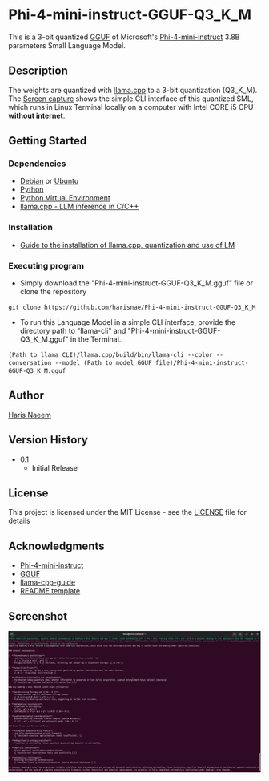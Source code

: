 # Phi-4-mini-instruct-GGUF-Q3_K_M

This is a 3-bit quantized [GGUF](https://github.com/ggml-org/ggml/blob/master/docs/gguf.md) of Microsoft's [Phi-4-mini-instruct](https://github.com/marketplace/models/azureml/Phi-4-mini-instruct) 3.8B parameters Small Language Model.

## Description

The weights are quantized with [llama.cpp](https://github.com/ggml-org/llama.cpp) to a 3-bit quantization (Q3_K_M). The [Screen capture](https://github.com/harisnae/Phi-4-mini-instruct-GGUF-Q3_K_M/blob/main/SCREENSHOT-Phi-4-mini-instruct-GGUF-Q3_K_M_interactive_mode.png) shows the simple CLI interface of this quantized SML, which runs in Linux Terminal locally on a computer with Intel CORE i5 CPU **without internet**.

## Getting Started

### Dependencies

* [Debian](https://www.debian.org/distrib/) or [Ubuntu](https://ubuntu.com/download)
* [Python](https://github.com/python/cpython)
* [Python Virtual Environment](https://github.com/pypa/virtualenv)
* [llama.cpp - LLM inference in C/C++ ](https://github.com/ggml-org/llama.cpp)

### Installation

* [Guide to the installation of llama.cpp, quantization and use of LM](https://github.com/SteelPh0enix/steelph0enix.github.io/blob/master/content/posts/llama-cpp-guide.md)

### Executing program

* Simply download the "Phi-4-mini-instruct-GGUF-Q3_K_M.gguf" file or clone the repository
```
git clone https://github.com/harisnae/Phi-4-mini-instruct-GGUF-Q3_K_M
```
* To run this Language Model in a simple CLI interface, provide the directory path to "llama-cli" and "Phi-4-mini-instruct-GGUF-Q3_K_M.gguf" in the Terminal.
```
(Path to llama CLI)/llama.cpp/build/bin/llama-cli --color --conversation --model (Path to model GGUF file)/Phi-4-mini-instruct-GGUF-Q3_K_M.gguf
```

## Author

[Haris Naeem ](https://github.com/harisnae)

## Version History

* 0.1
    * Initial Release

## License

This project is licensed under the MIT License - see the [LICENSE](/LICENSE) file for details

## Acknowledgments

* [Phi-4-mini-instruct](https://huggingface.co/microsoft/Phi-4-mini-instruct)
* [GGUF](https://github.com/ggml-org/ggml/blob/master/docs/gguf.md)
* [llama-cpp-guide](https://github.com/SteelPh0enix/steelph0enix.github.io/blob/master/content/posts/llama-cpp-guide.md)
* [README template](https://gist.github.com/DomPizzie/7a5ff55ffa9081f2de27c315f5018afc)

## Screenshot

![Phi-4-mini-instruct-GGUF-Q3_K_M](/SCREENSHOT-Phi-4-mini-instruct-GGUF-Q3_K_M_interactive_mode.png?raw=true)
